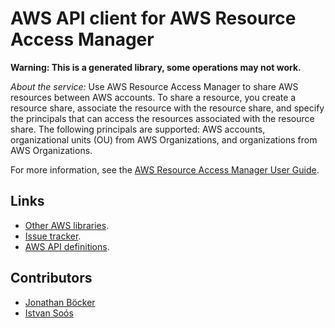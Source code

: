# AWS API client for AWS Resource Access Manager

**Warning: This is a generated library, some operations may not work.**

*About the service:*
Use AWS Resource Access Manager to share AWS resources between AWS accounts.
To share a resource, you create a resource share, associate the resource
with the resource share, and specify the principals that can access the
resources associated with the resource share. The following principals are
supported: AWS accounts, organizational units (OU) from AWS Organizations,
and organizations from AWS Organizations.

For more information, see the <a
href="https://docs.aws.amazon.com/ram/latest/userguide/">AWS Resource Access
Manager User Guide</a>.

## Links

- [Other AWS libraries](https://github.com/agilord/aws_client/tree/master/generated).
- [Issue tracker](https://github.com/agilord/aws_client/issues).
- [AWS API definitions](https://github.com/aws/aws-sdk-js/tree/master/apis).

## Contributors

- [Jonathan Böcker](https://github.com/Schwusch)
- [Istvan Soós](https://github.com/isoos)

